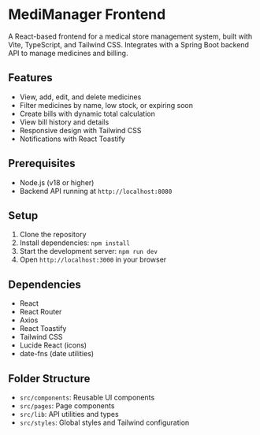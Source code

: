 # MediManager Frontend

A React-based frontend for a medical store management system, built with Vite, TypeScript, and Tailwind CSS. Integrates with a Spring Boot backend API to manage medicines and billing.

## Features
- View, add, edit, and delete medicines
- Filter medicines by name, low stock, or expiring soon
- Create bills with dynamic total calculation
- View bill history and details
- Responsive design with Tailwind CSS
- Notifications with React Toastify

## Prerequisites
- Node.js (v18 or higher)
- Backend API running at `http://localhost:8080`

## Setup
1. Clone the repository
2. Install dependencies: `npm install`
3. Start the development server: `npm run dev`
4. Open `http://localhost:3000` in your browser

## Dependencies
- React
- React Router
- Axios
- React Toastify
- Tailwind CSS
- Lucide React (icons)
- date-fns (date utilities)

## Folder Structure
- `src/components`: Reusable UI components
- `src/pages`: Page components
- `src/lib`: API utilities and types
- `src/styles`: Global styles and Tailwind configuration